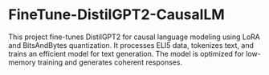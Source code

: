 # FineTune-DistilGPT2-CausalLM
This project fine-tunes DistilGPT2 for causal language modeling using LoRA and BitsAndBytes quantization. It processes ELI5 data, tokenizes text, and trains an efficient model for text generation. The model is optimized for low-memory training and generates coherent responses.
